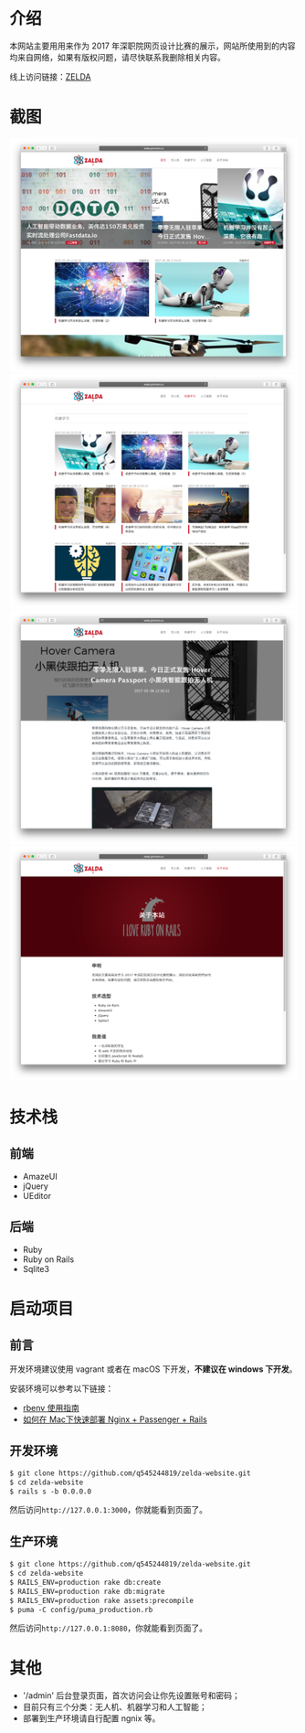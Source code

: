# 介绍

本网站主要用用来作为 2017 年深职院网页设计比赛的展示，网站所使用到的内容均来自网络，如果有版权问题，请尽快联系我删除相关内容。

线上访问链接：[ZELDA](http://zelda.johnhsm.cn/)

# 截图

![](screenshots/home.png)
![](screenshots/categories.png)
![](screenshots/article.png)
![](screenshots/about.png)

# 技术栈

## 前端

 - AmazeUI
 - jQuery
 - UEditor

## 后端

 - Ruby
 - Ruby on Rails
 - Sqlite3

# 启动项目

## 前言

开发环境建议使用 vagrant 或者在 macOS 下开发，**不建议在 windows 下开发**。

安装环境可以参考以下链接：

 - [rbenv 使用指南](http://ruby-china.org/wiki/rbenv-guide)
 - [如何在 Mac下快速部署 Nginx + Passenger + Rails](http://ruby-china.org/wiki/mac-nginx-passenger-rails)

## 开发环境

```
$ git clone https://github.com/q545244819/zelda-website.git
$ cd zelda-website
$ rails s -b 0.0.0.0
```

然后访问`http://127.0.0.1:3000`，你就能看到页面了。

## 生产环境

```
$ git clone https://github.com/q545244819/zelda-website.git
$ cd zelda-website
$ RAILS_ENV=production rake db:create
$ RAILS_ENV=production rake db:migrate
$ RAILS_ENV=production rake assets:precompile
$ puma -C config/puma_production.rb
```

然后访问`http://127.0.0.1:8080`，你就能看到页面了。

# 其他

 - '/admin' 后台登录页面，首次访问会让你先设置账号和密码；
 - 目前只有三个分类：无人机、机器学习和人工智能；
 - 部署到生产环境请自行配置 ngnix 等。